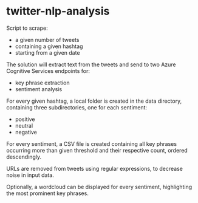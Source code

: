 # twitter-nlp-analysis

Script to scrape:
- a given number of tweets
- containing a given hashtag
- starting from a given date

The solution will extract text from the tweets and send to two Azure Cognitive Services endpoints for:
- key phrase extraction
- sentiment analysis

For every given hashtag, a local folder is created in the data directory, containing three subdirectories, one for each sentiment:
- positive
- neutral
- negative

For every sentiment, a CSV file is created containing all key phrases occurring more than given threshold and their respective count, ordered descendingly.

URLs are removed from tweets using regular expressions, to decrease noise in input data.

Optionally, a wordcloud can be displayed for every sentiment, highlighting the most prominent key phrases.